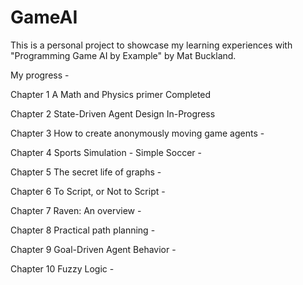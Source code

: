# GameAI
This is a personal project to showcase my learning experiences with "Programming Game AI by Example" by Mat Buckland.

My progress -

Chapter 1   A Math and Physics primer                     Completed

Chapter 2   State-Driven Agent Design                     In-Progress

Chapter 3   How to create anonymously moving game agents  -

Chapter 4   Sports Simulation - Simple Soccer             -

Chapter 5   The secret life of graphs                     -

Chapter 6   To Script, or Not to Script                   -

Chapter 7   Raven: An overview                            -

Chapter 8   Practical path planning                       -

Chapter 9   Goal-Driven Agent Behavior                    -

Chapter 10  Fuzzy Logic                                   -
